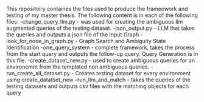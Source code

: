 This repositoiry containes the files used to produce the frameowork and testing of my master thesis.
The following content is in each of the following files:
-change_query_llm.py - was used for creating the ambiguous llm augmented queries of the testing dataset.
-json_output.py - LLM that takes the queries and outputs a json file of the Input Graph
-look_for_node_in_graph.py - Graph Search and Ambiguity State Identification
-one_query_system - complete framework, takes the process from the start query and outputs the follow-up query. Query Generation is in this file.
-create_dataset_new.py - used to create ambiguous queries for an environemnt from the templated non ambiguous queries.
-run_create_all_dataset.py - Creates testing dataset for every environment using create_datatset_new
-run_llm_and_match - takes the queries of the testing datasets and outputs csv files with the matching objects for each query
